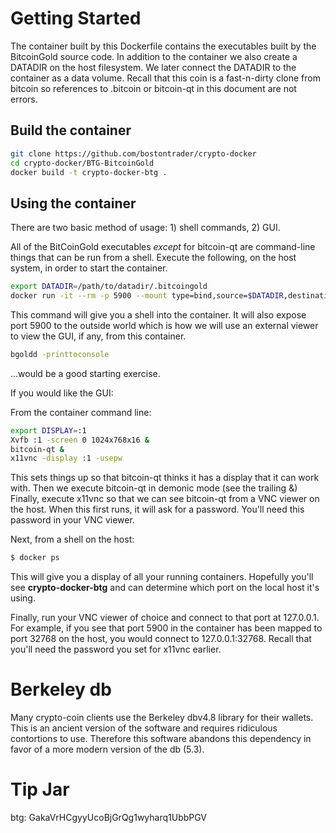 # Getting Started

The container built by this Dockerfile contains the executables built by the BitcoinGold source code.  In addition to the container we also create a DATADIR on the host filesystem.  We later connect the DATADIR to the container as a data volume. Recall that this coin is a fast-n-dirty clone from bitcoin so references to .bitcoin or bitcoin-qt in this document are not errors.

## Build the container

```sh
git clone https://github.com/bostontrader/crypto-docker
cd crypto-docker/BTG-BitcoinGold
docker build -t crypto-docker-btg . 
```

## Using the container

There are two basic method of usage: 1) shell commands, 2) GUI.

All of the BitCoinGold executables _except_ for bitcoin-qt are command-line things that can be run from a shell.  Execute the following, on the host system, in order to start the container.

```sh
export DATADIR=/path/to/datadir/.bitcoingold
docker run -it --rm -p 5900 --mount type=bind,source=$DATADIR,destination=/root/.bitcoingold crypto-docker-btg
```
This command will give you a shell into the container.  It will also expose port 5900 to the outside world which is how we will use an external viewer to view the GUI, if any, from this container.


```sh
bgoldd -printtoconsole
```

...would be a good starting exercise.

If you would like the GUI:

From the container command line:

```sh
export DISPLAY=:1
Xvfb :1 -screen 0 1024x768x16 &
bitcoin-qt &
x11vnc -display :1 -usepw
```

This sets things up so that bitcoin-qt thinks it has a display that it can work with.
Then we execute bitcoin-qt in demonic mode (see the trailing &)
Finally, execute x11vnc so that we can see bitcoin-qt from a VNC viewer on the host.  When this first runs, it will ask for a password.  You'll need this password in your VNC viewer.

Next, from a shell on the host: 
```sh
$ docker ps
```
This will give you a display of all your running containers.  Hopefully you'll see **crypto-docker-btg** and can determine which port on the local host it's using.

Finally, run your VNC viewer of choice and connect to that port at 127.0.0.1.  For example, if you see that port 5900 in the container has been mapped to port 32768 on the host, you would connect to 127.0.0.1:32768.  Recall that you'll need the password you set for x11vnc earlier.

# Berkeley db

Many crypto-coin clients use the Berkeley dbv4.8 library for their wallets. This is an ancient version of the software and requires ridiculous contortions to use. Therefore this software abandons this dependency in favor of a more modern version of the db (5.3).

# Tip Jar

btg: GakaVrHCgyyUcoBjGrQg1wyharq1UbbPGV
